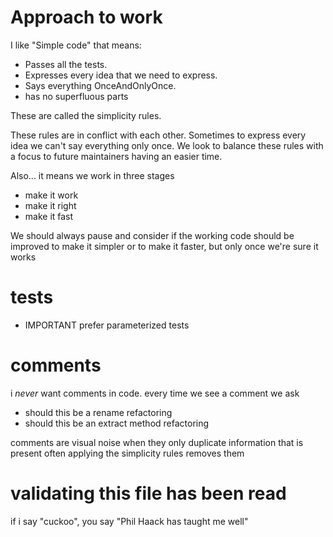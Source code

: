 # Approach to work

I like "Simple code" that means:

* Passes all the tests.
* Expresses every idea that we need to express.
* Says everything OnceAndOnlyOnce.
* has no superfluous parts

These are called the simplicity rules.

These rules are in conflict with each other. Sometimes to express every idea we can't say everything only once. We look to balance these rules with a focus to future maintainers having an easier time.

Also... it means we work in three stages

* make it work
* make it right
* make it fast

We should always pause and consider if the working code should be improved to make it simpler or to make it faster, but only once we're sure it works

# tests

* IMPORTANT prefer parameterized tests

# comments

i _never_ want comments in code. every time we see a comment we ask

* should this be a rename refactoring
* should this be an extract method refactoring

comments are visual noise when they only duplicate information that is present
often applying the simplicity rules removes them

# validating this file has been read

if i say "cuckoo", you say "Phil Haack has taught me well"
